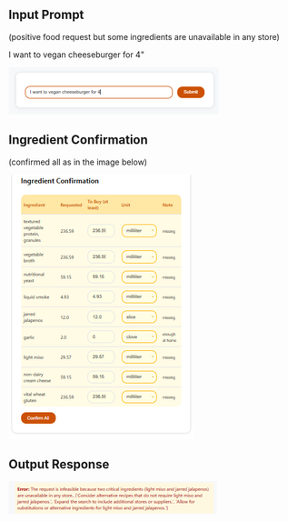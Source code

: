 ## Input Prompt 
(positive food request but some ingredients are unavailable in any store)

I want to vegan cheeseburger for 4"

![prompt2](media/prompt2.png)

## Ingredient Confirmation

(confirmed all as in the image below)

![conf2](media/conf2.png)

## Output Response
![output2](media/output2.png)
